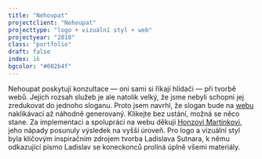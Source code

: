 ```yaml
---
title: "Nehoupat"
projectclient: "Nehoupat"
projecttype: "logo + vizuální styl + web"
projectyear: "2018"
class: "portfolio"
draft: false
index: 16
bgcolor: "#002b4f"
---
```


Nehoupat poskytují konzultace — oni sami si říkají hlídači — při tvorbě webů. Jejich rozsah služeb je ale natolik velký, že jsme nebyli schopni jej zredukovat do jednoho sloganu. Proto jsem navrhl, že slogan bude na [webu](https://www.nehoupat.cz) naklikávací až náhodně generovaný. Klikejte bez ustání, možná se něco stane. Za implementaci a spolupráci na webu děkuji [Honzovi Martinkovi](https://www.jan-martinek.com), jeho nápady posunuly výsledek na vyšší úroveň. Pro logo a vizuální styl byla klíčovým inspiračním zdrojem tvorba Ladislava Sutnara, k němu odkazující písmo Ladislav se koneckonců prolíná úplně všemi materiály.